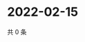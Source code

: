 # 2022-02-15

共 0 条

<!-- BEGIN WEIBO -->
<!-- 最后更新时间 Tue Feb 15 2022 21:16:53 GMT+0800 (China Standard Time) -->

<!-- END WEIBO -->
